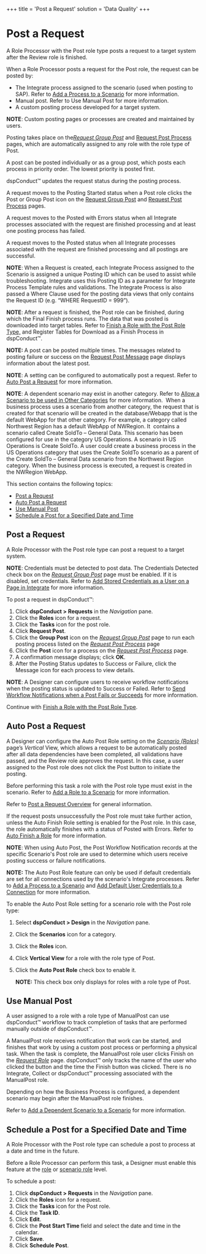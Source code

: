 +++
title = 'Post a Request'
solution = 'Data Quality'
+++

# Post a Request

A Role Processor with the Post role type posts a request to a target
system after the Review role is finished.

When a Role Processor posts a request for the Post role, the request can
be posted by:

  - The Integrate process assigned to the scenario (used when posting to
    SAP). Refer to [Add a Process to a
    Scenario](Add_an_Integrate_Process_to_a_Scenario.htm) for more
    information.
  - Manual post. Refer to Use Manual Post for more information.
  - A custom posting process developed for a target system.

<span style="font-weight: bold;">NOTE</span>: Custom posting pages or
processes are created and maintained by users.

Posting takes place on the<span style="font-style: italic;">[Request
Group Post](../Page_Desc/Request_Group_Post.htm)</span> and [Request
Post Process](../Page_Desc/Request_Post_Process.htm) pages, which are
automatically assigned to any role with the role type of Post.

A post can be posted individually or as a group post, which posts each
process in priority order. The lowest priority is posted first.

dspConduct™ updates the request status during the posting process.

A request moves to the Posting Started status when a Post role clicks
the Post or Group Post icon on the [Request Group
Post](../Page_Desc/Request_Group_Post.htm) and [Request Post
Process](../Page_Desc/Request_Post_Process.htm) pages.  

A request moves to the Posted with Errors status when all Integrate
processes associated with the request are finished processing and at
least one posting process has failed.

A request moves to the Posted status when all Integrate processes
associated with the request are finished processing and all postings are
successful.

<span style="font-weight: bold;">NOTE</span>: When a Request is created,
each Integrate Process assigned to the Scenario is assigned a unique
Posting ID which can be used to assist while troubleshooting. Integrate
uses this Posting ID as a parameter for Integrate Process Template rules
and validations. The Integrate Process is also passed a Where Clause
used for the posting data views that only contains the Request ID (e.g.
“WHERE RequestID = 999”).

<span style="font-weight: bold;">NOTE</span>: After a request is
finished, the Post role can be finished, during which the Final Finish
process runs. The data that was posted is downloaded into target tables.
Refer to [Finish a Role with the Post Role
Type,](Finish_a_Role_with_the_Post_Role_Type.htm) and Register Tables
for Download as a Finish Process in dspConduct™.

**NOTE: <span style="font-weight: normal;">A post can be posted multiple
times. The messages related to posting failure or success on the
[Request Post Message](../Page_Desc/Request_Post_Message.htm) page
displays information about the latest post.</span>**

**NOTE**: A setting can be configured to automatically post a request.
Refer to [Auto Post a Request](#Auto_Post_a_Request) for more
information.

<span style="font-weight: bold;">NOTE</span>: A dependent scenario may
exist in another category. Refer to [Allow a Scenario to be used in
Other Categories](Allow_a_Scenario_to_be_used_in_Other_Categories.htm)
for more information.  When a business process uses a scenario from
another category, the request that is created for that scenario will be
created in the database/Webapp that is the default WebApp for that other
category. For example, a category called Northwest Region has a default
WebApp of NWRegion. It  contains a scenario called Create SoldTo –
General Data. This scenario has been configured for use in the category
US Operations. A scenario in US Operations is Create SoldTo. A user
could create a business process in the US Operations category that uses
the Create SoldTo scenario as a parent of the Create SoldTo – General
Data scenario from the Northwest Region category. When the business
process is executed, a request is created in the NWRegion WebApp.  

This section contains the following topics:

  - [Post a Request](#Post_a_Request)
  - [Auto Post a Request](#Auto_Post_a_Request)
  - [Use Manual Post](#Use_Manual_Post_)
  - [Schedule a Post for a Specified Date and
    Time](#Schedule_a_Post_for_a_Specified_Date_and_Time)

## <span id="Post_a_Request"></span>Post a Request

A Role Processor with the Post role type can post a request to a target
system.

<span style="font-weight: bold;">NOTE</span>: Credentials must be
detected to post data. The Credentials Detected check box on the
<span style="font-style: italic;">[Request Group
Post](../Page_Desc/Request_Group_Post.htm)</span> page must be enabled.
If it is disabled, set credentials. Refer to [Add Stored Credentials as
a User on a Page in
Integrate](../../../Data_Quality/dspCompose/Config/Add_Stored_Credentials_as_a_User_on_a_Page_in_Integrate_or_dspCompose.htm)
for more information.

To post a request in dspConduct™:

1.  Click <span style="font-weight: bold;">dspConduct \> Requests</span>
    in the <span style="font-style: italic;">Navigation</span> pane.
2.  Click the <span style="font-weight: bold;">Roles</span> icon for a
    request.
3.  Click the <span style="font-weight: bold;">Tasks</span> icon for the
    post role.
4.  Click <span style="font-weight: bold;">Request Post</span>.
5.  Click the <span style="font-weight: bold;">Group Post</span> icon on
    the <span style="font-style: italic;">[Request Group
    Post](../Page_Desc/Request_Group_Post.htm)</span> page to run each
    posting process listed on the
    <span style="font-style: italic;">[Request Post
    Process](../Page_Desc/Request_Post_Process.htm)</span> page
6.  Click the <span style="font-weight: bold;">Post</span> icon for a
    process on the <span style="font-style: italic;">[Request Post
    Process](../Page_Desc/Request_Post_Process.htm)</span> page.
7.  A confirmation message displays; click
    <span style="font-weight: bold;">OK</span>.
8.  After the Posting Status updates to Success or Failure, click the
    Message icon for each process to view details.

<span style="font-weight: bold;">NOTE</span>: A Designer can configure
users to receive workflow notifications when the posting status is
updated to Success or Failed. Refer to [Send Workflow Notifications when
a Post Fails or
Succeeds](../Config/Send_Workflow_Notifications_when_a_Post_Fails_or_Succeeds.htm)
for more information.

Continue with [Finish a Role with the Post Role
Type](Finish_a_Role_with_the_Post_Role_Type.htm).

## <span id="Auto_Post_a_Request"></span>Auto Post a Request

A Designer can configure the Auto Post Role setting on the
<span style="font-style: italic;">[Scenario
(Roles)](../Page_Desc/Scenarios_Roles_H.htm)</span> page’s
<span style="font-style: italic;">Vertical</span> View, which allows a
request to be automatically posted after all data dependencies have been
completed, all validations have passed, and the Review role approves the
request. In this case, a user assigned to the Post role does not click
the Post button to initiate the posting.

Before performing this task a role with the Post role type must exist in
the scenario. Refer to [Add a Role to a
Scenario](Add_a_Role_to_a_Scenario.htm) for more information.

Refer to [Post a Request Overview](Post_a_Request.htm) for general
information.

If the request posts unsuccessfully the Post role must take further
action, unless the Auto Finish Role setting is enabled for the Post
role. In this case, the role automatically finishes with a status of
Posted with Errors. Refer to [Auto Finish a
Role](Auto_Finish_a_Role.htm) for more information.

**NOTE**: When using Auto Post, the Post Workflow Notification records
at the specific Scenario's Post role are used to determine which users
receive posting success or failure notifications.

<span style="font-weight: bold;">NOTE:</span> The Auto Post Role feature
can only be used if default credentials are set for all connections used
by the scenario's Integrate processes. Refer to [Add a Process to a
Scenario](Add_an_Integrate_Process_to_a_Scenario.htm) and [Add Default
User Credentials to a
Connection](../../../Platform/Common/Use_Cases/Add_Default_User_Credentials_to_a_Connection.htm)
for more information.

To enable the Auto Post Role setting for a scenario role with the Post
role type:

1.  Select <span style="font-weight: bold;">dspConduct \> Design</span>
    in the <span style="font-style: italic;">Navigation</span> pane.

2.  Click the <span style="font-weight: bold;">Scenarios</span> icon for
    a category.

3.  Click the <span style="font-weight: bold;">Roles</span> icon.

4.  Click <span style="font-weight: bold;">Vertical View</span> for a
    role with the role type of Post.

5.  Click the <span style="font-weight: bold;">Auto Post Role</span>
    check box to enable it.
    
    **NOTE:** This check box only displays for roles with a role type of
    Post.

## <span id="Use_Manual_Post_"></span>Use Manual Post

A user assigned to a role with a role type of ManualPost can use
dspConduct™ workflow to track completion of tasks that are performed
manually outside of dspConduct™.

A ManualPost role receives notification that work can be started, and
finishes that work by using a custom post process or performing a
physical task. When the task is complete, the ManualPost role user
clicks Finish on the <span style="font-style: italic;">[Request
Role](../Page_Desc/Request_Role_H.htm)</span> page. dspConduct™ only
tracks the name of the user who clicked the button and the time the
Finish button was clicked. There is no Integrate, Collect or dspConduct™
processing associated with the ManualPost role.

Depending on how the Business Process is configured, a dependent
scenario may begin after the ManualPost role finishes.

Refer to [Add a Dependent Scenario to a
Scenario](Add_a_Dependent_Scenario.htm) for more
information.

## <span id="Schedule_a_Post_for_a_Specified_Date_and_Time"></span>Schedule a Post for a Specified Date and Time

A Role Processor with the Post role type can schedule a post to process
at a date and time in the future.

Before a Role Processor can perform this task, a Designer must enable
this feature at the
[role](Configure_the_Post_Later_Feature_at_the_Role_Level.htm) or
[scenario
role](Configure_the_Post_Later_Feature_at_the_Scenario_Role_Level.htm)
level.

To schedule a post:

1.  Click <span style="font-weight: bold;">dspConduct \> Requests</span>
    in the <span style="font-style: italic;">Navigation</span> pane.
2.  Click the <span style="font-weight: bold;">Roles</span> icon for a
    request.
3.  Click the <span style="font-weight: bold;">Tasks</span> icon for the
    Post role.
4.  Click the <span style="font-weight: bold;">Task ID</span>.
5.  Click <span style="font-weight: bold;">Edit</span>.
6.  Click the <span style="font-weight: bold;">Post Start Time
    </span>field and select the date and time in the calendar.
7.  Click <span style="font-weight: bold;">Save</span>.
8.  Click <span style="font-weight: bold;">Schedule Post</span>.
